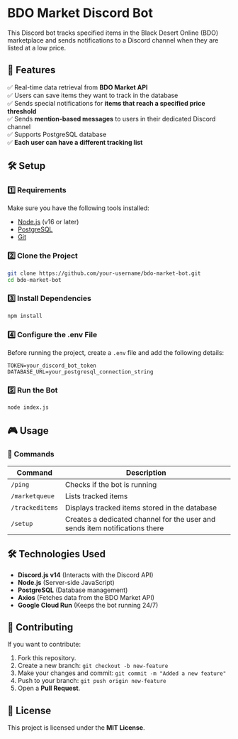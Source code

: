 # BDO Market Discord Bot

This Discord bot tracks specified items in the Black Desert Online (BDO) marketplace and sends notifications to a Discord channel when they are listed at a low price.

## 🚀 Features

✅ Real-time data retrieval from **BDO Market API**\
✅ Users can save items they want to track in the database\
✅ Sends special notifications for **items that reach a specified price threshold**\
✅ Sends **mention-based messages** to users in their dedicated Discord channel\
✅ Supports PostgreSQL database\
✅ **Each user can have a different tracking list**

## 🛠️ Setup

### 1️⃣ Requirements

Make sure you have the following tools installed:

- [Node.js](https://nodejs.org/) (v16 or later)
- [PostgreSQL](https://www.postgresql.org/)
- [Git](https://git-scm.com/)

### 2️⃣ Clone the Project

```sh
git clone https://github.com/your-username/bdo-market-bot.git
cd bdo-market-bot
```

### 3️⃣ Install Dependencies

```sh
npm install
```

### 4️⃣ Configure the .env File

Before running the project, create a `.env` file and add the following details:

```env
TOKEN=your_discord_bot_token
DATABASE_URL=your_postgresql_connection_string
```

### 5️⃣ Run the Bot

```sh
node index.js
```

## 🎮 Usage

### 🔎 Commands

| Command        | Description                                                                 |
|---------------|-----------------------------------------------------------------------------|
| `/ping`       | Checks if the bot is running                                               |
| `/marketqueue` | Lists tracked items                                                        |
| `/trackeditems` | Displays tracked items stored in the database                            |
| `/setup`      | Creates a dedicated channel for the user and sends item notifications there |

## 🛠️ Technologies Used

- **Discord.js v14** (Interacts with the Discord API)
- **Node.js** (Server-side JavaScript)
- **PostgreSQL** (Database management)
- **Axios** (Fetches data from the BDO Market API)
- **Google Cloud Run** (Keeps the bot running 24/7)

## 🤝 Contributing

If you want to contribute:

1. Fork this repository.
2. Create a new branch: `git checkout -b new-feature`
3. Make your changes and commit: `git commit -m "Added a new feature"`
4. Push to your branch: `git push origin new-feature`
5. Open a **Pull Request**.

## 📜 License

This project is licensed under the **MIT License**.

